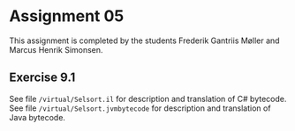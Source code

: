 # Assignment 05

This assignment is completed by the students Frederik Gantriis Møller and Marcus Henrik Simonsen.

## Exercise 9.1

See file `/virtual/Selsort.il` for description and translation of C# bytecode.
See file `/virtual/Selsort.jvmbytecode` for description and translation of Java bytecode.


